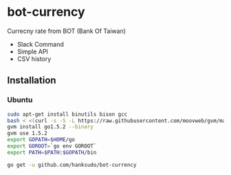 # bot-currency

Currecny rate from BOT (Bank Of Taiwan)

- Slack Command
- Simple API
- CSV history

## Installation

### Ubuntu

```bash
sudo apt-get install binutils bison gcc
bash < <(curl -s -S -L https://raw.githubusercontent.com/moovweb/gvm/master/binscripts/gvm-installer)
gvm install go1.5.2 --binary
gvm use 1.5.2
export GOPATH=$HOME/go
export GOROOT=`go env GOROOT`
export PATH=$PATH:$GOPATH/bin

go get -u github.com/hanksudo/bot-currency
```

